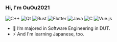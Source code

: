 ### Hi, I'm OuOu2021

![C++](https://img.shields.io/badge/-C++-00599C?logo=cplusplus&logoColor=white)
![Qt](https://img.shields.io/badge/Qt-6-41cd52.svg)
![Rust](https://img.shields.io/badge/-Rust-8B4513?logo=rust&logoColor=white)
![Flutter](https://img.shields.io/badge/Flutter-02569B?logo=flutter&logoColor=fff)
![Java](https://img.shields.io/badge/Java-%23ED8B00.svg?logo=openjdk&logoColor=white)
![C](https://img.shields.io/badge/-C-blue?logo=c&logoColor=white)
![Vue.js](https://img.shields.io/badge/Vue.js-4FC08D?logo=vuedotjs&logoColor=fff)


- 🔭 I’m majored in Software Engineering in DUT.
- ⚡ And I'm learning Japanese, too.
